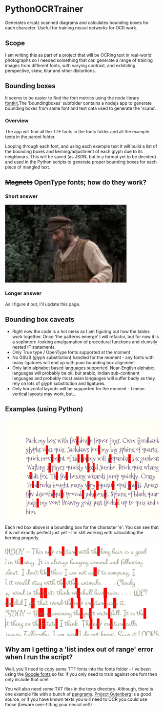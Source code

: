 # PythonOCRTrainer
Generates ersatz scanned diagrams and calculates bounding boxes for each character. Useful for training neural networks for OCR work.

## Scope
I am writing this as part of a project that will be OCRing text in real-world photographs so I needed something that can generate a range of training images from different fonts, with varying contrast, and exhibiting perspective, skew, blur and other distortions.

## Bounding boxes
It seems to be easier to find the font metrics using the node library [fontkit](https://www.npmjs.com/package/fontkit).The 'boundingboxes' subfolder contains a nodejs app to generate bounding boxes from same font and text data used to generate the 'scans'.

### Overview
The app will find all the TTF fonts in the fonts folder and all the example texts in the parent folder.

Looping through each font, and using each example text it will build a list of the bounding boxes and kerning/adjustment of each glyph due to its neighbours. This will be saved (as JSON, but in a format yet to be decided) and used in the Python scripts to generate proper bounding boxes for each piece of mangled text.

## <del>Magnets</del> OpenType fonts; how do they work?

### Short answer
![I'll tell you! I don't know](https://github.com/mlennox/PythonOCRTrainer/blob/master/ill-tell-you.gif)
### Longer answer
As I figure it out, I'll update this page.

## Bounding box caveats
* Right now the code is a hot mess as I am figuring out how the tables work together. Once 'the patterns emerge' I will refactor, but for now it is a sophmore-looking amalgamation of procedural functions and clumsily nested IF statements. 
* Only True type / OpenType fonts supported at the moment
* No GSUB (glyph substitution) handled for the moment - any fonts with many ligatures will end up with poor bounding box alignment
* Only latin alphabet based languages supported. Near-English alphabet languages will probably be ok, but arabic, Indian sub-continent languages and probably most asian langauges will suffer badly as they rely on lots of glyph substitution and ligatures.
* Only horizontal layouts will be supported for the moment - I mean vertical layouts may work, but...

## Examples (using Python)
![Character bounding boxes](https://github.com/mlennox/PythonOCRTrainer/blob/master/Example.png)

Each red box above is a bounding box for the character 'e'. You can see that it is not exactly perfect just yet - I'm still working with calculating the kerning properly.

![Character bounding boxes](https://github.com/mlennox/PythonOCRTrainer/blob/master/Example2.png)

## Why am I getting a 'list index out of range' error when I run the script?
Well, you'll need to copy some TTF fonts into the fonts folder - I've been using the [Google fonts](https://www.google.com/fonts) so far. If you only need to train against one font then only include that one!

You will also need some TXT files in the texts directory. Although, there is one example file with a bunch of [pangrams](https://en.wikipedia.org/wiki/Pangram). [Project Gutenberg](https://www.gutenberg.org/) is a good source, or if you have known texts you will need to OCR you could use those (beware over-fitting your neural net!)
